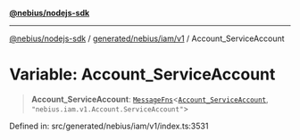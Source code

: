 [**@nebius/nodejs-sdk**](../../../../../README.md)

---

[@nebius/nodejs-sdk](../../../../../README.md) / [generated/nebius/iam/v1](../README.md) / Account_ServiceAccount

# Variable: Account_ServiceAccount

> **Account_ServiceAccount**: [`MessageFns`](../../../../../runtime/protos/core/interfaces/MessageFns.md)\<[`Account_ServiceAccount`](../interfaces/Account_ServiceAccount.md), `"nebius.iam.v1.Account.ServiceAccount"`\>

Defined in: src/generated/nebius/iam/v1/index.ts:3531
